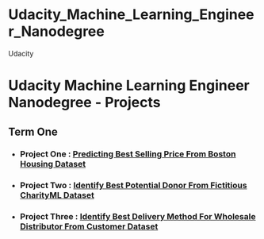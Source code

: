 # Udacity_Machine_Learning_Engineer_Nanodegree
Udacity 

# Udacity Machine Learning Engineer Nanodegree - Projects
## Term One
- ### Project One   : [Predicting Best Selling Price From Boston Housing Dataset](https://github.com/rbpal/Udacity_MLE_2019_TermOne_Project_1_Predicting_Best_Selling_Price_From_Boston_Housing_Dataset)

- ### Project Two   : [Identify Best Potential Donor From Fictitious CharityML Dataset](https://github.com/rbpal/Udacity_MLE_2019_TermOne_Project_2_Identify_Best_Potential_Donor_From_Fictitious_CharityML_Dataset)

- ### Project Three : [Identify Best Delivery Method For Wholesale Distributor From Customer Dataset](https://github.com/rbpal/Udacity_MLE_2019_TermOne_Project_3_Identify_Best_Delivery_Method_For_Wholesale_Distributor_From_Cust)
 

